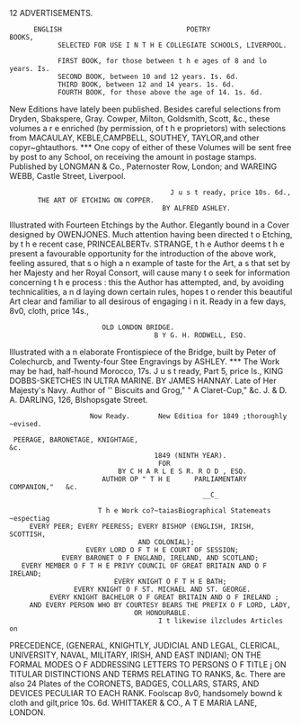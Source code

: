 12                                           ADVERTISEMENTS.


          ENGLISH                               POETRY                           BOOKS,
                SELECTED FOR USE I N T H E COLLEGIATE SCHOOLS, LIVERPOOL.

                FIRST BOOK, for those between t h e ages of 8 and lo years. Is.
                SECOND BOOK, between 10 and 12 years. Is. 6d.
                THIRD BOOK, between 12 and 14 years. 1s. 6d.
                FOURTH BOOK, for those above the age of 14. 1s. 6d.
  New Editions have lately been published. Besides careful selections from Dryden, Sbakspere, Gray.
Cowper, Milton, Goldsmith, Scott, &c., these volumes a r e enriched (by permission, of t h e proprietors) with
selections from MACAULAY,   KEBLE,CAMPBELL,     SOUTHEY,    TAYLOR,and other copyr~ghtauthors.
  *** One copy of either of these Volumes will be sent free by post to any School, on receiving the amount in
                                               postage stamps.
Published by LONGMAN & Co., Paternoster Row, London; and WAREING WEBB, Castle Street, Liverpool.

                                            J u s t ready, price 10s. 6d.,
           THE ART OF ETCHING ON COPPER.
                                          BY ALFRED ASHLEY.
  Illustrated with Fourteen Etchings by the Author. Elegantly bound in a Cover designed by OWENJONES.
   Much attention having been directed t o Etching, by t h e recent case, PRINCEALBERTv. STRANGE,        t h e Author
deems t h e present a favourable opportunity for the introduction of the above work, feeling assured, that s o
high a n example of taste for the Art, a s that set by her Majesty and her Royal Consort, will cause many t o
seek for information concerning t h e process : this the Author has attempted, and, by avoiding technicalities,
a n d laying down certain rules, hopes t o render this beautiful Art clear and familiar to all desirous of engaging
i n it.
                                  Ready in a few days, 8v0, cloth, price 14s.,

                           OLD LONDON BRIDGE.
                                        B Y G. H. RODWELL, ESQ.
Illustrated with a n elaborate Frontispiece of the Bridge, built by Peter of Colechurcb, and Twenty-four Stee
                                            Engravings by ASHLEY.
                              *** The Work may be had, half-hound Morocco, 17s.
                                           J u s t ready, Part 5, price Is.,
          KING DOBBS-SKETCHES                                      IN ULTRA MARINE.
                                          BY JAMES HANNAY.
             Late of Her Majesty's    Navy. Author of '' Biscuits and Grog,"
                                                                        " A Claret-Cup," &c.
                               J. & D. A. DARLING, 126, Blshopsgate Street.

                        Now Ready.       New Editioa for 1849 ;thoroughly ~evised.

     PEERAGE, BARONETAGE, KNIGHTAGE,                                                                     &c.
                                        1849 (NINTH YEAR).
                                         FOR
                               BY C H A R L E S R. R O D , ESQ.
                           AUTHOR OP " T H E      PARLIAMENTARY         COMPANION,"   &c.
                                                    __C_

                          T h e Work co?~taiasBiographical Statemeats ~espectiag
         EVERY PEER; EVERY PEERESS; EVERY BISHOP (ENGLISH, IRISH, SCOTTISH,
                                    AND COLONIAL);
                       EVERY LORD O F T H E COURT OF SESSION;
                 EVERY BARONET O F ENGLAND, IRELAND, AND SCOTLAND;
       EVERY MEMBER O F T H E PRIVY COUNCIL OF GREAT BRITAIN AND O F IRELAND;
                              EVERY KNIGHT O F T H E BATH;
                    EVERY KNIGHT O F ST. MICHAEL AND ST. GEORGE.
              EVERY KNIGHT BACHELOR O F GREAT BRITAIN AND O F IRELAND ;
         AND EVERY PERSON WHO BY COURTESY BEARS THE PREFIX O F LORD, LADY,
                                   OR HONOURABLE.
                                         I t likewise ilzcludes Articles on
PRECEDENCE, (GENERAL, KNIGHTLY, JUDICIAL AND LEGAL, CLERICAL, UNIVERSITY, NAVAL,
                       MILITARY, IRISH, AND EAST INDIAN);
       ON THE FORMAL MODES O F ADDRESSING LETTERS TO PERSONS O F TITLE j
           ON TITULAR DISTINCTIONS AND TERMS RELATING TO RANKS, &c.
                                         There are also 24 Plates of the
        CORONETS, BADGES, COLLARS, STARS, AND DEVICES PECULIAR TO EACH RANK.
                    Foolscap   8v0,   handsomely bownd k cloth and gilt,price 10s. 6d.
                          WHITTAKER & CO., A T E MARIA LANE, LONDON.
